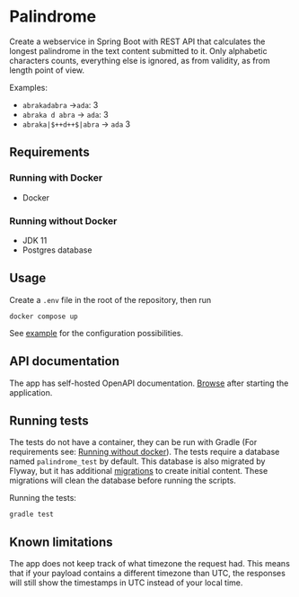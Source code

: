 # Palindrome

Create a webservice in Spring Boot with REST API that calculates the longest
palindrome in the text content submitted to it. Only alphabetic characters counts, everything 
else is ignored, as from validity, as from length point of view.

Examples:
+ `abrakadabra` ->`ada`: 3
+ `abraka d abra` -> `ada`: 3
+ `abraka|$++d++$|abra` -> `ada` 3

## Requirements

### Running with Docker
+ Docker 

### Running without Docker

+ JDK 11
+ Postgres database

## Usage

Create a `.env` file in the root of the repository, then run
```shell
docker compose up
```
See [example](example.env) for the configuration possibilities.

## API documentation

The app has self-hosted OpenAPI documentation. [Browse](http://localhost:8080/swagger-ui/index.html) after starting the application.

## Running tests

The tests do not have a container, they can be run with Gradle (For requirements see: [Running without docker](#running-without-docker)). The tests require a database 
named `palindrome_test` by default. This database is also migrated by Flyway, but it has additional
[migrations](./src/main/resources/db/test_data) to create initial content. These migrations will clean the
database before running the scripts.

Running the tests:
```shell
gradle test 
```

## Known limitations

The app does not keep track of what timezone the request had. This means that if your payload
contains a different timezone than UTC, the responses will still show the timestamps in UTC instead
of your local time.